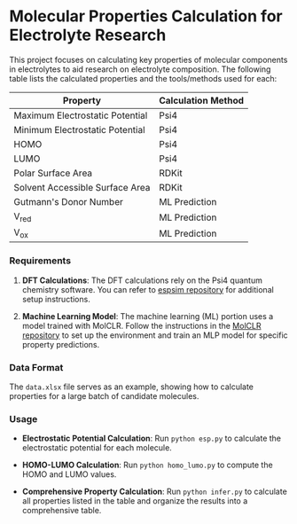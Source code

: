 # Molecular Properties Calculation for Electrolyte Research

This project focuses on calculating key properties of molecular components in electrolytes to aid research on electrolyte composition. The following table lists the calculated properties and the tools/methods used for each:

| Property                             | Calculation Method  |
|--------------------------------------|---------------------|
| Maximum Electrostatic Potential      | Psi4               |
| Minimum Electrostatic Potential      | Psi4               |
| HOMO                                 | Psi4               |
| LUMO                                 | Psi4               |
| Polar Surface Area                   | RDKit              |
| Solvent Accessible Surface Area      | RDKit              |
| Gutmann's Donor Number               | ML Prediction      |
| V<sub>red</sub>                      | ML Prediction      |
| V<sub>ox</sub>                       | ML Prediction      |

### Requirements

1. **DFT Calculations**: The DFT calculations rely on the Psi4 quantum chemistry software. You can refer to [espsim repository](https://github.com/hesther/espsim) for additional setup instructions.
  
2. **Machine Learning Model**: The machine learning (ML) portion uses a model trained with MolCLR. Follow the instructions in the [MolCLR repository](https://github.com/yuyangw/MolCLR/tree/master) to set up the environment and train an MLP model for specific property predictions.

### Data Format

The `data.xlsx` file serves as an example, showing how to calculate properties for a large batch of candidate molecules.

### Usage

- **Electrostatic Potential Calculation**: Run `python esp.py` to calculate the electrostatic potential for each molecule.
  
- **HOMO-LUMO Calculation**: Run `python homo_lumo.py` to compute the HOMO and LUMO values.

- **Comprehensive Property Calculation**: Run `python infer.py` to calculate all properties listed in the table and organize the results into a comprehensive table.
